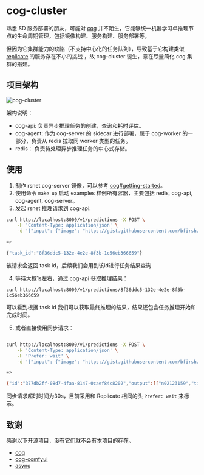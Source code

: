 # cog-cluster

熟悉 SD 服务部署的朋友，可能对 [cog](https://github.com/replicate/cog) 并不陌生，它能够统一机器学习单推理节点的生命周期管理，包括镜像构建、服务构建、服务部署等。

但因为它集群能力的缺陷（不支持中心化的任务队列），导致基于它构建类似 [replicate](https://replicate.com/) 的服务存在不小的挑战 ，故 cog-cluster 诞生，意在尽量简化 cog 集群的搭建。

## 项目架构

![cog-cluster](https://github.com/user-attachments/assets/2e0c39c1-c934-4955-8efb-d4c502a66051)

架构说明：

- cog-api: 负责异步推理任务的创建，查询和耗时评估。
- cog-agent: 作为 cog-server 的 sidecar 进行部署，属于 cog-worker 的一部分，负责从 redis 拉取同 worker 类型的任务。
- redis： 负责待处理异步推理任务的中心式存储。

## 使用

1. 制作 rsnet cog-server 镜像，可以参考 [cog#getting-started](https://cog.run/getting-started/)。
2. 使用命令 `make up` 启动 examples 样例所有容器，主要包括 redis, cog-api, cog-agent, cog-server。
3. 发起 rsnet 推理请求到 cog-api:

```bash
curl http://localhost:8000/v1/predictions -X POST \
    -H 'Content-Type: application/json' \
    -d '{"input": {"image": "https://gist.githubusercontent.com/bfirsh/3c2115692682ae260932a67d93fd94a8/raw/56b19f53f7643bb6c0b822c410c366c3a6244de2/mystery.jpg"}}'

=>

{"task_id":"8f36ddc5-132e-4e2e-8f3b-1c56eb366659"}
```

该请求会返回 task id，后续我们会用到该id进行任务结果查询

4. 等待大概1s左右，通过  cog-api 获取推理结果：

```
curl http://localhost:8000/v1/predictions/8f36ddc5-132e-4e2e-8f3b-1c56eb366659
```

可以看到根据 task id 我们可以获取最终推理的结果，结果还包含任务推理开始和完成时间。

5. 或者直接使用同步请求：


```bash

curl http://localhost:8000/v1/predictions -X POST \
    -H 'Content-Type: application/json' \
    -H 'Prefer: wait' \
    -d '{"input": {"image": "https://gist.githubusercontent.com/bfirsh/3c2115692682ae260932a67d93fd94a8/raw/56b19f53f7643bb6c0b822c410c366c3a6244de2/mystery.jpg"}}'

=> 

{"id":"377db2ff-08d7-4faa-8147-0caef84c8202","output":[["n02123159","tiger_cat",0.4898366928100586],["n02123045","tabby",0.23457567393779755],["n02124075","Egyptian_cat",0.09744952619075775]],"status":"succeeded","started_at":"2024-12-02T13:37:33.590843+00:00","completed_at":"2024-12-02T13:37:34.115174+00:00"}

```

同步请求超时时间为30s，目前采用和 Replicate 相同的头 `Prefer: wait` 来标示。

## 致谢

感谢以下开源项目，没有它们就不会有本项目的存在。

- [cog](https://github.com/replicate/cog)
- [cog-comfyui](https://github.com/fofr/cog-comfyui)
- [asynq](https://github.com/hibiken/asynq)
  
